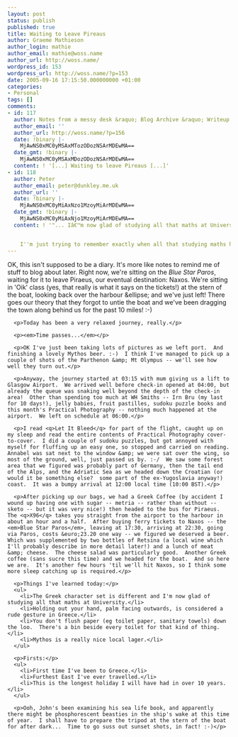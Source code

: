 ```yaml
---
layout: post
status: publish
published: true
title: Waiting to Leave Pireaus
author: Graeme Mathieson
author_login: mathie
author_email: mathie@woss.name
author_url: http://woss.name/
wordpress_id: 153
wordpress_url: http://woss.name/?p=153
date: 2005-09-16 17:15:50.000000000 +01:00
categories:
- Personal
tags: []
comments:
- id: 117
  author: Notes from a messy desk &raquo; Blog Archive &raquo; Writeup of Greece
  author_email: ''
  author_url: http://woss.name/?p=156
  date: !binary |-
    MjAwNS0xMC0yMSAxMTozODozNSArMDEwMA==
  date_gmt: !binary |-
    MjAwNS0xMC0yMSAxMDozODozNSArMDEwMA==
  content: ! '[...] Waiting to leave Pireaus [...]'
- id: 118
  author: Peter
  author_email: peter@dunkley.me.uk
  author_url: ''
  date: !binary |-
    MjAwNS0xMC0yMiAxNzo1MzoyMiArMDEwMA==
  date_gmt: !binary |-
    MjAwNS0xMC0yMiAxNjo1MzoyMiArMDEwMA==
  content: ! '"... Iâ€™m now glad of studying all that maths at University."


    I''m just trying to remember exactly when all that studying maths happened?'
---
```

<p>OK, this isn't supposed to be a diary.  It's more like notes to remind me of stuff to blog about later.  Right now, we're sitting on the <em>Blue Star Paros</em>, waiting for it to leave Piraeus, our eventual destination: Naxos.  We're sitting in 'Oik' class (yes, that really is what it says on the tickets!) at the stern of the boat, looking back over the harbour &ellipse; and we've just left!  There goes our theory that they forgot to untie the boat and we've been dragging the town along behind us for the past 10 miles! :-) </p>

      <p>Today has been a very relaxed journey, really.</p>

      <p><em>Time passes...</em></p>

      <p>OK I've just been taking lots of pictures as we left port.  And finishing a lovely Mythos beer. :-)  I think I've managed to pick up a couple of shots of the Parthenon &amp; Mt Olympus -- we'll see how well they turn out.</p>

      <p>Anyway, the journey started at 03:15 with mum giving us a lift to Glasgow Airport.  We arrived well before check-in opened at 04:00, but already the queue was snaking well beyond the depth of the check-in area!  Other than spending too much at WH Smiths -- Irn Bru (my last for 10 days!), jelly babies, fruit pastilles, sudoku puzzle books and this month's Practical Photography -- nothing much happened at the airport.  We left on schedule at 06:00.</p>

      <p>I read <q>Let It Bleed</q> for part of the flight, caught up on my sleep and read the entire contents of Practical Photography cover-to-cover.  I did a couple of sudoku puzzles, but got annoyed with myself for fluffing up an easy one, so stopped and carried on reading.  Annabel was sat next to the window &amp; we were sat over the wing, so most of the ground, well, just passed us by. :-/  We saw some forest area that we figured was probably part of Germany, then the tail end of the Alps, and the Adriatic Sea as we headed down the Croatian (or would it be something else?  some part of the ex-Yugoslavia anyway!) coast.  It was a bumpy arrival at 12:00 local time (10:00 BST).</p>

      <p>After picking up our bags, we had a Greek Coffee (by accident I wound up having one with sugar -- metria -- rather than without -- sketo -- but it was very nice!) then headed to the bus for Piraeus.  The <q>X96</q> takes you straight from the airport to the harbour in about an hour and a half.  After buying ferry tickets to Naxos -- the <em>Blue Star Paros</em>, leaving at 17:30, arriving at 22:30, going via Paros, costs &euro;23.20 one way -- we figured we deserved a beer.  Which was supplemented by two bottles of Retsina (a local wine which I'll probably describe in more detail later!) and a lunch of meat &amp; cheese.  The cheese salad was particularly good.  Another Greek coffee (sans sucre this time) and we headed for the boat.  And so here we are.  It's another few hours 'til we'll hit Naxos, so I think some more sleep catching up is required.</p>

      <p>Things I've learned today:</p>
      <ul>
        <li>The Greek character set is different and I'm now glad of studying all that maths at University.</li>
        <li>Holding out your hand, palm facing outwards, is considered a rude gesture in Greece.</li>
        <li>You don't flush paper (eg toilet paper, sanitary towels) down the loo.  There's a bin beside every toilet for that kind of thing.</li>
        <li>Mythos is a really nice local lager.</li>
      </ul>

      <p>Firsts:</p>
      <ul>
        <li>First time I've been to Greece.</li>
        <li>Furthest East I've ever travelled.</li>
        <li>This is the longest holiday I will have had in over 10 years.</li>
      </ul>

      <p>Ooh, John's been examining his sea life book, and apparently there might be phosphorescent beasties in the ship's wake at this time of year.  I shall have to prepare the tripod at the stern of the boat for after dark...  Time to go suss out sunset shots, in fact! :-)</p>
